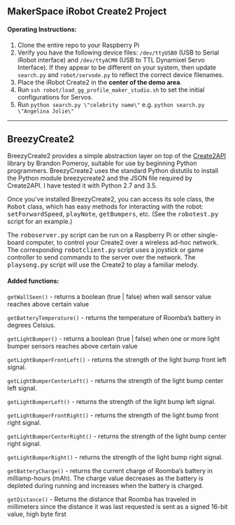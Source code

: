 
## MakerSpace iRobot Create2 Project

#### Operating Instructions:

1. Clone the entire repo to your Raspberry Pi
2. Verify you have the following device files: `/dev/ttyUSB0` (USB to Serial iRobot interface) and `/dev/ttyACM0` (USB to TTL Dynamixel Servo Interface). If they appear to be different on your system, then update `search.py` and `robot/servode.py` to reflect the correct device filenames.
3. Place the iRobot Create2 in the **center of the demo area**.
4. Run `ssh robot/load_gg_profile_maker_studio.sh` to set the initial configurations for Servos.
5. Run `python search.py \"celebrity name\"` e.g. `python search.py \"Angelina Jolie\"`

---

## BreezyCreate2
BreezyCreate2 provides a simple abstraction layer on top of the
<a href="https://github.com/pomeroyb/Create2Control">Create2API</a>
library by Brandon Pomeroy, suitable for use by beginning Python programmers.
BreezyCreate2 uses the standard Python distutils
to install the Python module breezycreate2 and the JSON file required by
Create2API.  I have tested it with Python 2.7 and 3.5.

Once you've installed BreezyCreate2, you can access its sole
class, the <tt>Robot</tt> class, which has easy methods for interacting with the robot: <tt>setForwardSpeed</tt>,
<tt>playNote</tt>,  <tt>getBumpers</tt>, etc. (See the <tt>robotest.py</tt> script for an example.)

The <tt>roboserver.py</tt> script can be run on a Raspberry Pi or other single-board computer, to control your Create2 over a wireless ad-hoc network.  The corresponding <tt>robotclient.py</tt> script uses a joystick or
game controller to send commands to the server over the network. The <tt>playsong.py</tt> script will use the Create2 to play a familiar melody.

#### Added functions:

`getWallSeen()` - returns a boolean (true | false) when wall sensor value reaches above certain value

`getBatteryTemperature()` - returns the temperature of Roomba’s battery in degrees Celsius.   

`getLightBumper()` - returns a boolean (true | false) when one or more light bumper sensors reaches above certain value

`getLightBumperFrontLeft()` - returns the strength of the light bump front left signal.

`getLightBumperCenterLeft()` - returns the strength of the light bump center left signal.

`getLightBumperLeft()` - returns the strength of the light bump left signal.

`getLightBumperFrontRight()` - returns the strength of the light bump front right signal.

`getLightBumperCenterRight()` - returns the strength of the light bump center right signal.

`getLightBumperRight()` - returns the strength of the light bump right signal.

`getBatteryCharge()` - returns the current charge of Roomba’s battery in milliamp-hours (mAh). The charge value decreases as the battery is depleted during running and increases when the battery is charged.

`getDistance()` - Returns the distance that Roomba has traveled in millimeters since the distance it was last requested is sent as a signed 16-bit value, high byte first
